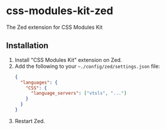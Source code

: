 # css-modules-kit-zed

The Zed extension for CSS Modules Kit

## Installation

1. Install "CSS Modules Kit" extension on Zed.
2. Add the following to your `~./config/zed/settings.json` file:
   ```json
   {
     "languages": {
       "CSS": {
         "language_servers": ["vtsls", "..."]
       }
     }
   }
   ```
3. Restart Zed.
